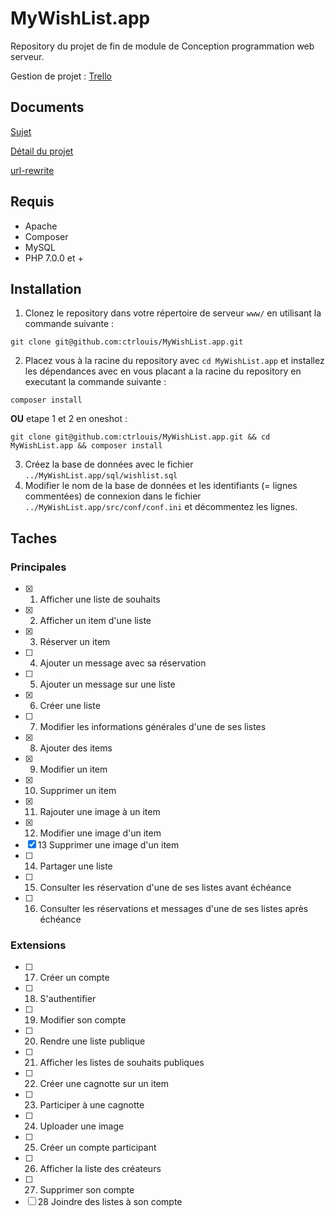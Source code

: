 # MyWishList.app
Repository du projet de fin de module de Conception programmation web serveur.

Gestion de projet : [Trello](https://trello.com/b/dkVNoaSX/mywishlist)

## Documents
[Sujet](https://drive.google.com/open?id=1_C5TikA4-pmoG6bVhuTVz3OIJVCgeFdv)

[Détail du projet](https://drive.google.com/open?id=137uIp9akhLvtiGbK5ae_0n1sGnZahEw4)

[url-rewrite](https://drive.google.com/open?id=1mnisRqe2jJNZ6YKJTS_EAuAjk5TbhjXQ)

## Requis
- Apache
- Composer
- MySQL
- PHP 7.0.0 et +

## Installation
1. Clonez le repository dans votre répertoire de serveur `www/` en utilisant la commande suivante :
```
git clone git@github.com:ctrlouis/MyWishList.app.git
```
2. Placez vous à la racine du repository avec `cd MyWishList.app` et installez les dépendances avec en vous placant a la racine du repository en executant la commande suivante :
```
composer install
```

**OU** etape 1 et 2 en oneshot :
```
git clone git@github.com:ctrlouis/MyWishList.app.git && cd MyWishList.app && composer install
```
3. Créez la base de données avec le fichier `../MyWishList.app/sql/wishlist.sql`
4. Modifier le nom de la base de données et les identifiants (= lignes commentées) de connexion dans le fichier `../MyWishList.app/src/conf/conf.ini` et décommentez les lignes.

## Taches
### Principales
- [X] 1. Afficher une liste de souhaits
- [X] 2. Afficher un item d'une liste
- [X] 3. Réserver un item
- [ ] 4. Ajouter un message avec sa réservation
- [ ] 5. Ajouter un message sur une liste
- [X] 6. Créer une liste
- [ ] 7. Modifier les informations générales d'une de ses listes
- [X] 8. Ajouter des items
- [X] 9. Modifier un item
- [X] 10. Supprimer un item
- [X] 11. Rajouter une image à un item
- [X] 12. Modifier une image d'un item
- [X] 13 Supprimer une image d'un item
- [ ] 14. Partager une liste
- [ ] 15. Consulter les réservation d'une de ses listes avant échéance
- [ ] 16. Consulter les réservations et messages d'une de ses listes après échéance
### Extensions
- [ ] 17. Créer un compte
- [ ] 18. S'authentifier
- [ ] 19. Modifier son compte
- [ ] 20. Rendre une liste publique
- [ ] 21. Afficher les listes de souhaits publiques
- [ ] 22. Créer une cagnotte sur un item
- [ ] 23. Participer à une cagnotte
- [ ] 24. Uploader une image
- [ ] 25. Créer un compte participant
- [ ] 26. Afficher la liste des créateurs
- [ ] 27. Supprimer son compte
- [ ] 28 Joindre des listes à son compte

